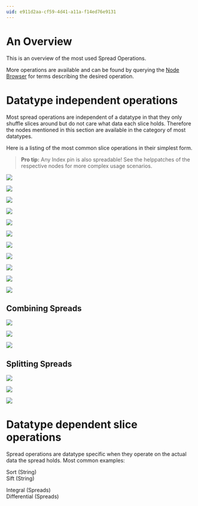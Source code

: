```yaml
---
uid: e911d2aa-cf59-4d41-a11a-f14ed76e9131
---
```


# An Overview


This is an overview of the most used Spread Operations.   

More operations are available and can be found by querying the [Node Browser](xref:eeb8526d-0085-4219-a138-32ac397853f1) for terms describing the desired operation.  


# Datatype independent operations

Most spread operations are independent of a datatype in that they only shuffle slices around but do not care what data each slice holds. Therefore the nodes mentioned in this section are available in the category of most datatypes.    

Here is a listing of the most common slice operations in their simplest form.   


> **Pro tip:** Any <span class="pin">Index</span> pin is also spreadable! See the helppatches of the respective nodes for more complex usage scenarios.  



![](~/img/SetSlice2.png "")  

![](~/img/SetSpread.png "")  

![](~/img/InsertSlice.png "")  

![](~/img/Reverse.png "")  

![](~/img/Swap.png "")  

![](~/img/Select.png "")  

![](~/img/GetSlice2.png "")  

![](~/img/GetSpread.png "")  

![](~/img/DeleteSlice.png "")  

![](~/img/Shift.png "")  

![](~/img/SwapDim.png "")  


## Combining Spreads

![](~/img/Cons.png "")  

![](~/img/Cross.png "")  

![](~/img/Zip.png "")  


## Splitting Spreads

![](~/img/SplitAt.png "")  

![](~/img/Pairwise.png "")  

![](~/img/Unzip.png "")  


# Datatype dependent slice operations


Spread operations are datatype specific when they operate on the actual data the spread holds. Most common examples:  

<span class="node">Sort (String)</span>  
<span class="node">Sift (String)</span>

<span class="node">Integral (Spreads)</span>  
<span class="node">Differential (Spreads)</span>  
